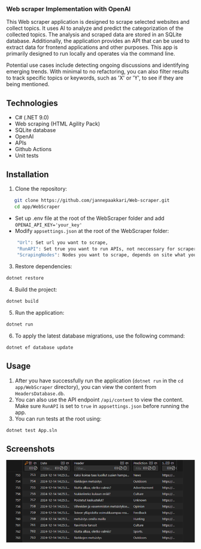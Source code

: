
### Web scraper Implementation with OpenAI

This Web scraper application is designed to scrape selected websites and collect topics. It uses AI to analyze and predict the categorization of the collected topics. The analysis and scraped data are stored in an SQLite database. Additionally, the application provides an API that can be used to extract data for frontend applications and other purposes. This app is primarily designed to run locally and operates via the command line.

Potential use cases include detecting ongoing discussions and identifying emerging trends. With minimal to no refactoring, you can also filter results to track specific topics or keywords, such as 'X' or 'Y', to see if they are being mentioned.

## Technologies
- C# (.NET 9.0)
- Web scraping (HTML Agility Pack)
- SQLite database
- OpenAI
- APIs
- Github Actions
- Unit tests

## Installation

1. Clone the repository:
```bash
   git clone https://github.com/jannepaakkari/Web-scraper.git
   cd app/WebScraper
```

- Set up .env file at the root of the WebScraper folder and add `OPENAI_API_KEY='your_key'`
- Modify `appsettings.json` at the root of the WebScraper folder:
```bash
    "Url": Set url you want to scrape,
    "RunAPI": Set true you want to run APIs, not neccessary for scraper itself,
    "ScrapingNodes": Nodes you want to scrape, depends on site what you should add here, by default we scrape headers,
```

3. Restore dependencies:
```bash
dotnet restore
```

4. Build the project:
```bash
dotnet build
```

5. Run the application:
```bash
dotnet run
```

6. To apply the latest database migrations, use the following command:
```bash
dotnet ef database update
```

## Usage

1. After you have successfully run the application (`dotnet run` in the `cd app/WebScraper` directory), you can view the content from `HeadersDatabase.db`.
2. You can also use the API endpoint `/api/content` to view the content. Make sure `RunAPI` is set to `true` in `appsettings.json` before running the app.
3. You can run tests at the root using:
```bash
dotnet test App.sln
```

## Screenshots
![Small example of scraped content](screenshots/webscraper0.png)